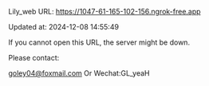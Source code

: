 Lily_web URL: https://1047-61-165-102-156.ngrok-free.app

Updated at: 2024-12-08 14:55:49

If you cannot open this URL, the server might be down.

Please contact: 

goley04@foxmail.com Or Wechat:GL_yeaH